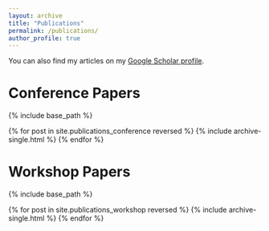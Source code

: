 ```yaml
---
layout: archive
title: "Publications"
permalink: /publications/
author_profile: true
---
```


You can also find my articles on my [Google Scholar profile]({{site.author.googlescholar}}).

Conference Papers
======

{% include base_path %}

{% for post in site.publications_conference reversed %}
  {% include archive-single.html %}
{% endfor %}

Workshop Papers
======

{% include base_path %}

{% for post in site.publications_workshop reversed %}
  {% include archive-single.html %}
{% endfor %}

